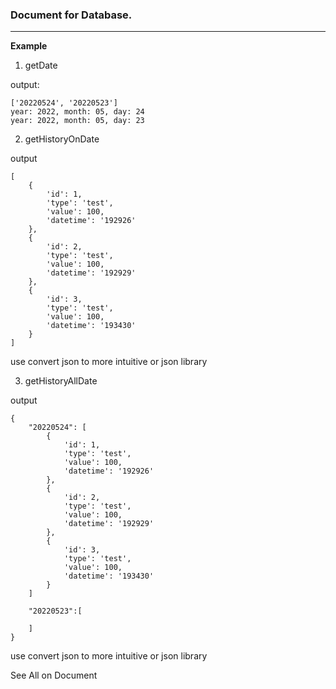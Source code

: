 ### Document for Database.
___
**Example**

1. getDate

output:
```
['20220524', '20220523']
year: 2022, month: 05, day: 24
year: 2022, month: 05, day: 23

```

2. getHistoryOnDate

output
```
[
    {
        'id': 1, 
        'type': 'test',
        'value': 100, 
        'datetime': '192926'
    }, 
    {
        'id': 2, 
        'type': 'test', 
        'value': 100, 
        'datetime': '192929'
    }, 
    {
        'id': 3, 
        'type': 'test', 
        'value': 100, 
        'datetime': '193430'
    }
]
```
use convert json to more intuitive or json library

3. getHistoryAllDate

output
```
{
    "20220524": [
        {
            'id': 1, 
            'type': 'test',
            'value': 100, 
            'datetime': '192926'
        }, 
        {
            'id': 2, 
            'type': 'test', 
            'value': 100, 
            'datetime': '192929'
        }, 
        {
            'id': 3, 
            'type': 'test', 
            'value': 100, 
            'datetime': '193430'
        }
    ]

    "20220523":[

    ]
}
```
use convert json to more intuitive or json library

See All on Document